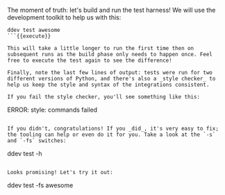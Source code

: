 The moment of truth: let's build and run the test harness! We will use the development toolkit to help us with this:
```
ddev test awesome
```{{execute}}

This will take a little longer to run the first time then on subsequent runs as the build phase only needs to happen once. Feel free to execute the test again to see the difference!

Finally, note the last few lines of output: tests were run for two different versions of Python, and there's also a _style checker_ to help us keep the style and syntax of the integrations consistent. 

If you fail the style checker, you'll see something like this:
```
ERROR:   style: commands failed
```

If you didn't, congratulations! If you _did_, it's very easy to fix; the tooling can help or even do it for you. Take a look at the `-s` and `-fs` switches:
```
ddev test -h
```{{execute}}

Looks promising! Let's try it out:
```
ddev test -fs awesome
```{{execute}}
